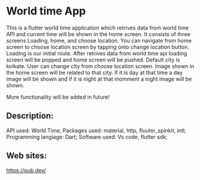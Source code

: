 # World time App

This is a flutter world time application which retrives data from world time API and current time will be shown in the home screen. It consists of three screens Loading, home, and choose location. You can navigate from home screen to choose location screen by tapping onto change location button. Loading is our initial route. After retrives data from world time api loading screen will be popped and home screen will be pushed. Default city is kolkate. User can change city from choose location screen. Image shown in the home screen will be related to that city. If it is day at that time a day image will be shown and if it is night at that momment a night image will be shown.

More functionality will be added in future!
## Description:

API used: World Time;
Packages used: material, http, fluuter_spinkit, intl;
Programming langiage: Dart;
Software used: Vs code, flutter sdk;


## Web sites:
https://pub.dev/


